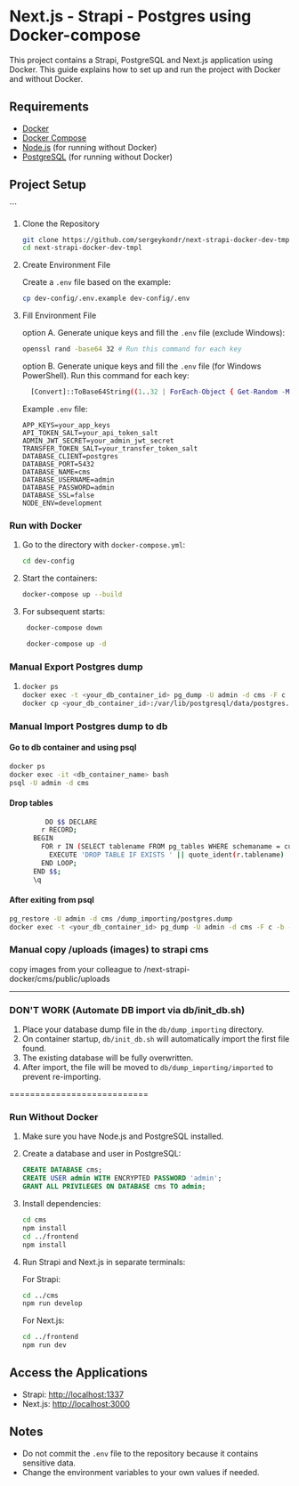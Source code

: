 # Next.js - Strapi - Postgres using Docker-compose

This project contains a Strapi, PostgreSQL and Next.js application using Docker. This guide explains how to set up and run the project with Docker and without Docker.

## Requirements

- [Docker](https://www.docker.com/get-started)
- [Docker Compose](https://docs.docker.com/compose/install/)
- [Node.js](https://nodejs.org/) (for running without Docker)
- [PostgreSQL](https://www.postgresql.org/) (for running without Docker)

## Project Setup

\```
1. Clone the Repository

    ```sh
    git clone https://github.com/sergeykondr/next-strapi-docker-dev-tmpl.git
    cd next-strapi-docker-dev-tmpl
    ```

2. Create Environment File

    Create a `.env` file based on the example:

    ```sh
    cp dev-config/.env.example dev-config/.env
    ```

3. Fill Environment File

    option A. Generate unique keys and fill the `.env` file (exclude Windows):

    ```sh
    openssl rand -base64 32 # Run this command for each key
    ```

    option B. Generate unique keys and fill the `.env` file (for Windows PowerShell). Run this command for each key:

    ```sh
      [Convert]::ToBase64String((1..32 | ForEach-Object { Get-Random -Minimum 0 -Maximum 256 }))
    ```

    Example `.env` file:

    ```env
    APP_KEYS=your_app_keys
    API_TOKEN_SALT=your_api_token_salt
    ADMIN_JWT_SECRET=your_admin_jwt_secret
    TRANSFER_TOKEN_SALT=your_transfer_token_salt
    DATABASE_CLIENT=postgres
    DATABASE_PORT=5432
    DATABASE_NAME=cms
    DATABASE_USERNAME=admin
    DATABASE_PASSWORD=admin
    DATABASE_SSL=false
    NODE_ENV=development
    ```

### Run with Docker

1. Go to the directory with `docker-compose.yml`:

    ```sh
    cd dev-config
    ```

2. Start the containers:

    ```sh
    docker-compose up --build
    ```

3. For subsequent starts:
   ```sh
    docker-compose down
    ```
    
   ```sh
    docker-compose up -d
    ```

### Manual Export Postgres dump
1.
   ```sh
   docker ps
   docker exec -t <your_db_container_id> pg_dump -U admin -d cms -F c -b -v -f /var/lib/postgresql/data/postgres.dump
   docker cp <your_db_container_id>:/var/lib/postgresql/data/postgres.dump /Users/<YOUR_USER>/documents/postgres.dump
   ```

### Manual Import Postgres dump to db
#### Go to db container and using psql
   ```sh
   docker ps
   docker exec -it <db_container_name> bash
   psql -U admin -d cms
   ```
#### Drop tables
   ```sh
            DO $$ DECLARE
           r RECORD;
         BEGIN
           FOR r IN (SELECT tablename FROM pg_tables WHERE schemaname = current_schema()) LOOP
             EXECUTE 'DROP TABLE IF EXISTS ' || quote_ident(r.tablename) || ' CASCADE';
           END LOOP;
         END $$;
         \q
   ```
#### After exiting from psql
```sh
pg_restore -U admin -d cms /dump_importing/postgres.dump
docker exec -t <your_db_container_id> pg_dump -U admin -d cms -F c -b -v -f /var/lib/postgresql/data/postgres.dump
```

### Manual copy /uploads (images) to strapi cms
   copy images from your colleague to /next-strapi-docker/cms/public/uploads

____

### DON'T WORK (Automate DB import via db/init_db.sh) 
1. Place your database dump file in the `db/dump_importing` directory.
2. On container startup, `db/init_db.sh` will automatically import the first file found.
3. The existing database will be fully overwritten.
4. After import, the file will be moved to `db/dump_importing/imported` to prevent re-importing.



===========================
### Run Without Docker

1. Make sure you have Node.js and PostgreSQL installed.

2. Create a database and user in PostgreSQL:

    ```sql
    CREATE DATABASE cms;
    CREATE USER admin WITH ENCRYPTED PASSWORD 'admin';
    GRANT ALL PRIVILEGES ON DATABASE cms TO admin;
    ```

3. Install dependencies:

    ```sh
    cd cms
    npm install
    cd ../frontend
    npm install
    ```

4. Run Strapi and Next.js in separate terminals:

    For Strapi:
    ```sh
    cd ../cms
    npm run develop
    ```

    For Next.js:
    ```sh
    cd ../frontend
    npm run dev
    ```

## Access the Applications

- Strapi: [http://localhost:1337](http://localhost:1337)
- Next.js: [http://localhost:3000](http://localhost:3000)

## Notes

- Do not commit the `.env` file to the repository because it contains sensitive data.
- Change the environment variables to your own values if needed.




